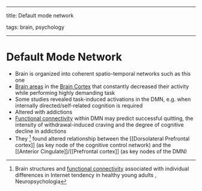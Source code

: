 
---

title: Default mode network

tags: brain, psychology

---

# Default Mode Network
- Brain is organized into coherent spatio-temporal networks such as this one
- [Brain areas](Brain%20Areas.md) in the [Brain Cortex](Brain%20Cortex.md) that constantly decreased their activity while performing highly demanding task
- Some studies revealed task-induced activations in the DMN, e.g. when internally directed/self-related cognition is required
- Altered with addictions
- [Functional connectivity](Functional%20Connectivity.md) within DMN may predict successful quitting, the intensity of withdrawal-induced craving and the degree of cognitive decline in addictions
- They [^1] found altered relationship between the [[Dorsolateral Prefrontal cortex]] (as key node of the cognitive control network) and the [[Anterior Cingulate]]/[[Prefrontal cortex]] (as key nodes of the DMN)

[^1]: Brain structures and [functional connectivity](Functional%20Connectivity.md) associated with individual differences in Internet tendency in healthy young adults , Neuropsychologia



















































